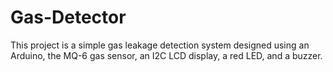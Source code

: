 # Gas-Detector
This project is a simple gas leakage detection system designed using an Arduino, the MQ-6 gas sensor, an I2C LCD display, a red LED, and a buzzer.

